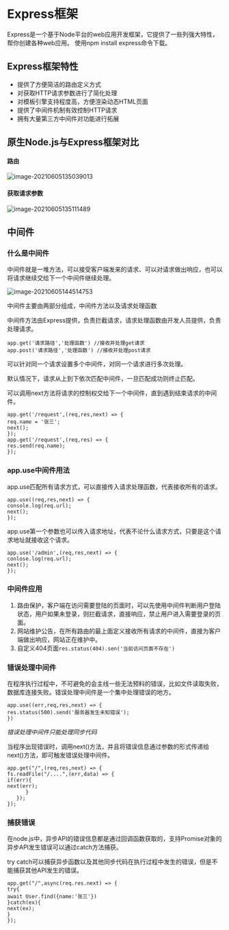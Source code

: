 # Express框架

Express是一个基于Node平台的web应用开发框架，它提供了一些列强大特性，帮你创建各种web应用。 使用npm install express命令下载。

## Express框架特性

* 提供了方便简洁的路由定义方式
* 对获取HTTP请求参数进行了简化处理
* 对模板引擎支持程度高，方便渲染动态HTML页面
* 提供了中间件机制有效控制HTTP请求
* 拥有大量第三方中间件对功能进行拓展

## 原生Node.js与Express框架对比

#### 路由

![image-20210605135039013](C:\Users\13272\AppData\Roaming\Typora\typora-user-images\image-20210605135039013.png)

#### 获取请求参数

![image-20210605135111489](C:\Users\13272\AppData\Roaming\Typora\typora-user-images\image-20210605135111489.png)

 ## 中间件

### 什么是中间件

中间件就是一堆方法，可以接受客户端发来的请求、可以对请求做出响应，也可以将请求继续交给下一个中间件继续处理。

![image-20210605144514753](C:\Users\13272\AppData\Roaming\Typora\typora-user-images\image-20210605144514753.png)

中间件主要由两部分组成，中间件方法以及请求处理函数

中间件方法由Express提供，负责拦截请求，请求处理函数由开发人员提供，负责处理请求。

```\
app.get('请求路径','处理函数') //接收并处理get请求
app.post('请求路径','处理函数') //接收并处理post请求
```

可以针对同一个请求设置多个中间件，对同一个请求进行多次处理。

默认情况下，请求从上到下依次匹配中间件，一旦匹配成功则终止匹配。

可以调用next方法将请求的控制权交给下一个中间件，直到遇到结束请求的中间件。

```
app.get('/request',(req,res,next) => {
req.name = '张三';
next();
});
app.get('/request',(req,res) => {
res.send(req.name);
});
```

### app.use中间件用法

app.use匹配所有请求方式，可以直接传入请求处理函数，代表接收所有的请求。

```
app.use((req,res,next) => {
console.log(req.url);
next();
});
```

app.use第一个参数也可以传入请求地址，代表不论什么请求方式，只要是这个请求地址就接收这个请求。

```
app.use('/admin',(req,res,next) => {
conlose.log(req.url);
next();
});
```

### 中间件应用

1. 路由保护，客户端在访问需要登陆的页面时，可以先使用中间件判断用户登陆状态，用户如果未登录，则拦截请求，直接响应，禁止用户进入需要登录的页面。
2. 网站维护公告，在所有路由的最上面定义接收所有请求的中间件，直接为客户端做出响应，网站正在维护中。
3. 自定义404页面`res.status(404).sen('当前访问页面不存在')`

### 错误处理中间件

在程序执行过程中，不可避免的会主线一些无法预料的错误，比如文件读取失败，数据库连接失败。错误处理中间件是一个集中处理错误的地方。

```
app.use((err,req,res,next) => {
res.status(500).send('服务器发生未知错误');
})
```

*错误处理中间件只能处理同步代码*

当程序出现错误时，调用next()方法，并且将错误信息通过参数的形式传递给next()方法，即可触发错误处理中间件。

```
app.get("/",(req,res,next) => {
fs.readFile("/....",(err,data) => {
if(err){
next(err);
      }
   });
});
```

### 捕获错误

在node.js中，异步API的错误信息都是通过回调函数获取的，支持Promise对象的异步API发生错误可以通过catch方法捕获。

try catch可以捕获异步函数以及其他同步代码在执行过程中发生的错误，但是不能捕获其他API发生的错误。

```
app.get("/",async(req.res.next) => {
try{
await User.find({name:'张三'})
}catch(ex){
next(ex);
}
});
```


